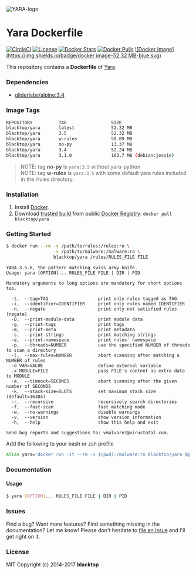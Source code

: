 ![YARA-logo](https://raw.githubusercontent.com/blacktop/docker-yara/master/logo.png)

Yara Dockerfile
===============

[![CircleCI](https://circleci.com/gh/blacktop/docker-yara.png?style=shield)](https://circleci.com/gh/blacktop/docker-yara) [![License](http://img.shields.io/:license-mit-blue.svg)](http://doge.mit-license.org) [![Docker Stars](https://img.shields.io/docker/stars/blacktop/yara.svg)](https://hub.docker.com/r/blacktop/yara/) [![Docker Pulls](https://img.shields.io/docker/pulls/blacktop/yara.svg)](https://hub.docker.com/r/blacktop/yara/) [![Docker Image](https://img.shields.io/badge/docker image-52.32 MB-blue.svg)](https://hub.docker.com/r/blacktop/yara/)

This repository contains a **Dockerfile** of [Yara](http://virustotal.github.io/yara/).

### Dependencies

-	[gliderlabs/alpine:3.4](https://hub.docker.com/_/gliderlabs/alpine/)

### Image Tags

```bash
REPOSITORY          TAG                 SIZE
blacktop/yara       latest              52.32 MB
blacktop/yara       3.5                 52.32 MB
blacktop/yara       w-rules             58.89 MB
blacktop/yara       no-py               13.37 MB
blacktop/yara       3.4                 52.24 MB
blacktop/yara       3.1.0               163.7 MB (debian:jessie)
```

> NOTE: tag **no-py** is `yara:3.5` without yara-python  
> NOTE: tag **w-rules** is `yara:3.5` with some default yara rules included in the /rules directory.

### Installation

1.	Install [Docker](https://docs.docker.com).
2.	Download [trusted build](https://hub.docker.com/r/blacktop/yara/) from public [Docker Registry](https://hub.docker.com/): `docker pull blacktop/yara`

### Getting Started

```bash
$ docker run --rm -v /path/to/rules:/rules:ro \
                  -v /path/to/malware:/malware:ro \
                  blacktop/yara /rules/RULES_FILE FILE
```

```
YARA 3.5.0, the pattern matching swiss army knife.
Usage: yara [OPTION]... RULES_FILE FILE | DIR | PID

Mandatory arguments to long options are mandatory for short options too.

  -t,  --tag=TAG                   print only rules tagged as TAG
  -i,  --identifier=IDENTIFIER     print only rules named IDENTIFIER
  -n,  --negate                    print only not satisfied rules (negate)
  -D,  --print-module-data         print module data
  -g,  --print-tags                print tags
  -m,  --print-meta                print metadata
  -s,  --print-strings             print matching strings
  -e,  --print-namespace           print rules' namespace
  -p,  --threads=NUMBER            use the specified NUMBER of threads to scan a directory
  -l,  --max-rules=NUMBER          abort scanning after matching a NUMBER of rules
  -d VAR=VALUE                     define external variable
  -x MODULE=FILE                   pass FILE's content as extra data to MODULE
  -a,  --timeout=SECONDS           abort scanning after the given number of SECONDS
  -k,  --stack-size=SLOTS          set maximum stack size (default=16384)
  -r,  --recursive                 recursively search directories
  -f,  --fast-scan                 fast matching mode
  -w,  --no-warnings               disable warnings
  -v,  --version                   show version information
  -h,  --help                      show this help and exit

Send bug reports and suggestions to: vmalvarez@virustotal.com.
```

Add the following to your bash or zsh profile

```bash
alias yara='docker run -it --rm -v $(pwd):/malware:ro blacktop/yara $@'
```

### Documentation

#### Usage

```bash
$ yara [OPTION]... RULES_FILE FILE | DIR | PID
```

### Issues

Find a bug? Want more features? Find something missing in the documentation? Let me know! Please don't hesitate to [file an issue](https://github.com/blacktop/docker-yara/issues/new) and I'll get right on it.

### License

MIT Copyright (c) 2014-2017 **blacktop**
